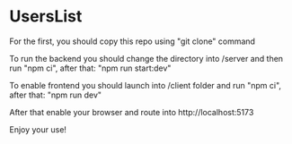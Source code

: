 
# UsersList


For the first, you should copy this repo using "git clone" command

To run the backend you should change the directory into /server and then run "npm ci", after that: "npm run start:dev"

To enable frontend you should launch into /client folder and run "npm ci", after that: "npm run dev"

After that enable your browser and route into http://localhost:5173

Enjoy your use!

